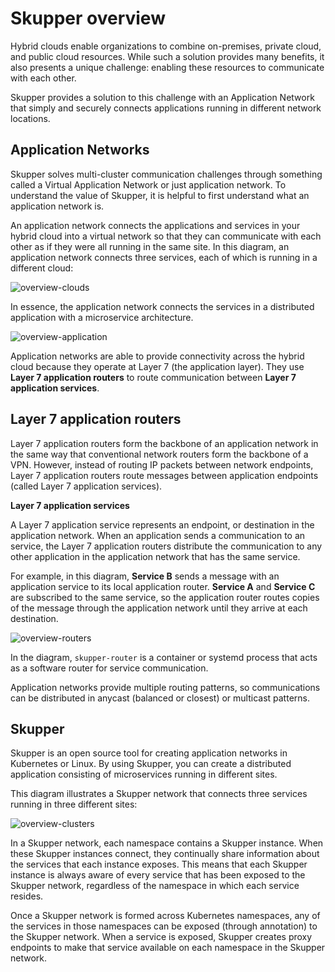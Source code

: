 # Skupper overview

Hybrid clouds enable organizations to combine on-premises, private cloud, and public cloud resources.
While such a solution provides many benefits, it also presents a unique challenge: enabling these resources to communicate with each other.

Skupper provides a solution to this challenge with an Application Network that simply and securely connects applications running in different network locations.

## Application Networks

Skupper solves multi-cluster communication challenges through something called a Virtual Application Network or just application network.
To understand the value of Skupper, it is helpful to first understand what an application network is.

An application network connects the applications and services in your hybrid cloud into a virtual network so that they can communicate with each other as if they were all running in the same site.
In this diagram, an application network connects three services, each of which is running in a different cloud:

![overview-clouds](../images/overview-clouds.png)

In essence, the application network connects the services in a distributed application with a microservice architecture.

![overview-application](../images/overview-application.png)

Application networks are able to provide connectivity across the hybrid cloud because they operate at Layer 7 (the application layer).
They use **Layer 7 application routers** to route communication between **Layer 7 application services**.

## Layer 7 application routers

Layer 7 application routers form the backbone of an application network in the same way that conventional network routers form the backbone of a VPN.
However, instead of routing IP packets between network endpoints, Layer 7 application routers route messages between application endpoints (called Layer 7 application services).

**Layer 7 application services**

A Layer 7 application service represents an endpoint, or destination in the application network.
When an application sends a communication to an service, the Layer 7 application routers distribute the communication to any other application in the application network that has the same service.

For example, in this diagram, **Service B** sends a message with an application service to its local application router.
**Service A** and **Service C** are subscribed to the same service, so the application router routes copies of the message through the application network until they arrive at each destination.

![overview-routers](../images/overview-routers.png)

In the diagram, `skupper-router` is a container or systemd process that acts as a software router for service communication.

Application networks provide multiple routing patterns, so communications can be distributed in anycast (balanced or closest) or multicast patterns.

## Skupper

Skupper is an open source tool for creating application networks in Kubernetes or Linux.
By using Skupper, you can create a distributed application consisting of microservices running in different sites.

This diagram illustrates a Skupper network that connects three services running in three different sites:

![overview-clusters](../images/overview-clusters.png)

In a Skupper network, each namespace contains a Skupper instance.
When these Skupper instances connect, they continually share information about the services that each instance exposes.
This means that each Skupper instance is always aware of every service that has been exposed to the Skupper network, regardless of the namespace in which each service resides.

Once a Skupper network is formed across Kubernetes namespaces, any of the services in those namespaces can be exposed (through annotation) to the Skupper network.
When a service is exposed, Skupper creates proxy endpoints to make that service available on each namespace in the Skupper network.
